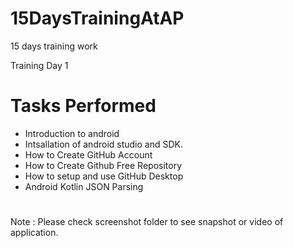 # 15DaysTrainingAtAP
15 days training work

Training Day 1

# Tasks Performed
- Introduction to android <br/>
- Intsallation of android studio and SDK. <br/>
- How to Create GitHub Account <br/>
- How to Create Github Free Repository <br/>
- How to setup and use GitHub Desktop <br/>
- Android Kotlin JSON Parsing <br/>

#
Note : Please check screenshot folder to see snapshot or video of application.
